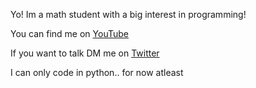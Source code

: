 Yo!
Im a math student with a big interest in programming!

You can find me on [YouTube](https://www.youtube.com/c/ThEndGuy)

If you want to talk DM me on [Twitter](https://twitter.com/ThEndGuy)

I can only code in python.. for now atleast
